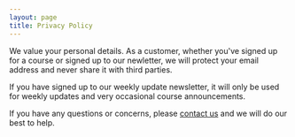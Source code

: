 ```yaml
---
layout: page
title: Privacy Policy
---
```



We value your personal details. As a customer, whether you've signed up for a course or signed up to our newletter, we will protect your email address and never share it with third parties.

If you have signed up to our weekly update newsletter, it will only be used for weekly updates and very occasional course announcements.

If you have any questions or concerns, please [contact us](mailto:hello@cssanimation.rocks) and we will do our best to help.

